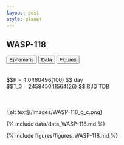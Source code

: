 ```yaml
---
layout: post
style: planet
---
```

<script src="../js/planets.js"></script>

## WASP-118

<!-- Tab links -->
<div class="tab">
<button class="tablinks" onclick="openCity(event, 'Ephemeris')">Ephemeris</button>
<button class="tablinks" onclick="openCity(event, 'Data')">Data</button>
<button class="tablinks" onclick="openCity(event, 'Figures')">Figures</button>
</div>

<!-- Tab content -->
<div id="Ephemeris" class="tabcontent" markdown="1">
<br/><br/>
$$P = 4.0460496(100) $$ day <br/>
$$T_0 = 2459450.11564(26) $$ BJD TDB
<br/><br/>
<br/><br/>
![alt text](/images/WASP-118_o_c.png)
</div>


<div id="Data" class="tabcontent" markdown="1">

{% include data/data_WASP-118.md %}

</div>

<div id="Figures" class="tabcontent" markdown="1">
{% include figures/figures_WASP-118.md %}
</div>


<script src="../js/tabs.js"></script>


